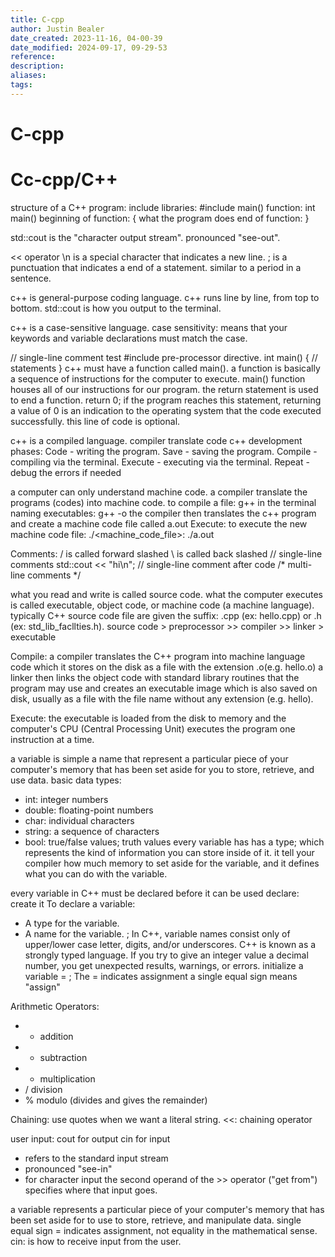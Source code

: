 ```yaml
---
title: C-cpp
author: Justin Bealer
date_created: 2023-11-16, 04-00-39
date_modified: 2024-09-17, 09-29-53
reference: 
description: 
aliases: 
tags: 
---
```

# C-cpp
Cc-cpp/C++
==========



structure of a C++ program:
  include libraries: #include <iostream>
  main() function: int main()
  beginning of function: {
  what the program does
  end of function: }

std::cout is the "character output stream". pronounced "see-out".
<!--ID: 1639529002896-->

<< operator
\n is a special character that indicates a new line.
; is a punctuation that indicates a end of a statement.
  similar to a period in a sentence.

c++ is general-purpose coding language.
c++ runs line by line, from top to bottom.
std::cout is how you output to the terminal.

c++ is a case-sensitive language.
  case sensitivity: means that your keywords and variable declarations must
  match the case.

// single-line comment
test #include <iostream>
  pre-processor directive.
int main() {
  // statements
}
c++ must have a function called main().
a function is basically a sequence of instructions for the computer to execute.
main() function houses all of our instructions for our program.
the return statement is used to end a function. return 0;
  if the program reaches this statement, returning a value of 0 is an indication
  to the operating system that the code executed successfully.
  this line of code is optional.

c++ is a compiled language.
compiler translate code
c++ development phases:
  Code - writing the program.
  Save - saving the program.
  Compile - compiling via the terminal.
  Execute - executing via the terminal.
  Repeat - debug the errors if needed

a computer can only understand machine code.
a compiler translate the programs (codes) into machine code.
to compile a file: g++ <file-name> in the terminal
naming executables: g++ <file-name> -o <new>
the compiler then translates the c++ program and create a machine code file
called a.out
Execute: to execute the new machine code file: ./<machine_code_file>: ./a.out

Comments:
/ is called forward slashed
\ is called back slashed
// single-line comments
std::cout << "hi\n"; // single-line comment after code
/*
multi-line comments
*/

what you read and write is called source code.
what the computer executes is called executable, object code, or machine code (a
machine language).
typically C++ source code file are given the suffix:
  .cpp (ex: hello.cpp) or
  .h (ex: std_lib_facllties.h).
source code > preprocessor >> compiler >> linker > executable

Compile:
a compiler translates the C++ program into machine language code
  which it stores on the disk as a file with the extension .o(e.g. hello.o)
a linker then links the object code with standard library routines that the
program may use and creates an executable image which is also saved on disk,
usually as a file with the file name without any extension (e.g. hello).

Execute:
the executable is loaded from the disk to memory and the computer's CPU
(Central Processing Unit) executes the program one instruction at a time.

a variable is simple a name that represent a particular piece of your computer's
memory that has been set aside for you to store, retrieve, and use data.
basic data types:
- int: integer numbers
- double: floating-point numbers
- char: individual characters
- string: a sequence of characters
- bool: true/false values; truth values
every variable has has a type;
  which represents the kind of information you can store inside of it.
  it tell your compiler how much memory to set aside for the variable, and it
  defines what you can do with the variable.
  
every variable in C++ must be declared before it can be used
declare: create it
To declare a variable:
- A type for the variable.
- A name for the variable.
<type> <variable>;
In C++, variable names consist only of upper/lower case letter, digits, and/or
underscores.
C++ is known as a strongly typed language.
  If you try to give an integer value a decimal number, you get unexpected
  results, warnings, or errors.
initialize a variable
<variable> = <value>;
The = indicates assignment
  a single equal sign means "assign"

Arithmetic Operators:
- + addition
- - subtraction
- * multiplication
- / division
- % modulo (divides and gives the remainder)

Chaining:
use quotes when we want a literal string.
<<: chaining operator

user input:
cout for output
cin for input
- refers to the standard input stream
- pronounced "see-in"
- for character input
the second operand of the >> operator ("get from") specifies where that input
goes.

a variable represents a particular piece of your computer's memory that has been
set aside for to use to store, retrieve, and manipulate data.
single equal sign = indicates assignment, not equality in the mathematical sense.
cin: is how to receive input from the user.
